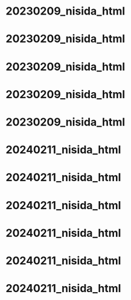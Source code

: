 # 20230209_nisida_html
# 20230209_nisida_html
# 20230209_nisida_html
# 20230209_nisida_html
# 20230209_nisida_html
# 20240211_nisida_html
# 20240211_nisida_html
# 20240211_nisida_html
# 20240211_nisida_html
# 20240211_nisida_html
# 20240211_nisida_html
